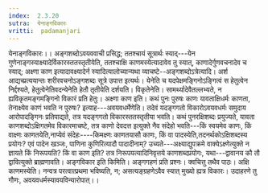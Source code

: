 ```yaml
---
index:  2.3.20
sutra:  येनाङ्गविकारः
vritti:  padamanjari
---
```


येनाङ्गविकारः।। अङ्गशब्दोऽवयववाची प्रसिद्ध; ततश्चायं सूत्रार्थः स्याद्---येन गुणेनाङ्गस्याक्ष्यादेर्विकारस्ततस्तृतीयेति, ततश्चाक्षि काणमस्येत्यादावेव तु स्यात्, काणादेर्गुणवचनादेव च स्याद्; अक्ष्णा काण इत्यादावक्ष्यादेर्न स्यादित्यालोच्यान्यथा व्याचष्टे--अङ्गशब्दोऽत्रेत्यादि। अर्श आद्यच्प्रत्ययान्तः शरीरवचनोऽङ्गशब्दः सूत्रे उपात्त इत्यर्थः। येनेति च यदपेक्षमङ्गिनोऽङ्गित्वं स हेतुत्वेन निर्द्दश्यते, हेतुत्वेनेतिवदन्येनेति हेतौ तृतीयेति दर्शयति। विकृतेनेति। सामर्थ्यादेवैतल्लभ्यते, न ह्यविकृतमङ्गमङ्गिनो विकारं प्रति हेतुः। अक्ष्णा काण इति। कथं पुनः पुरुषः काणः यावताक्षिधर्मः काणता, तेनाक्ष्येव काणं भवति न पुरुषः? इत्याह---अवयवधर्मेणेति। तदेवं यदङ्गगतो विकारोऽवयवधर्मः समुदाय आरोपादङ्गिनः प्रतिपाद्यते, तत्र यदङ्गगतो विकारस्ततस्तृतीया भवति। कथं पुनरक्षिशब्दः प्रयुज्यते, यावता काणशब्दोऽक्षिगतमेव विकारमाचष्टे, तत्र काणो देवदत्त इत्युक्ते नैव संदेहो भवति---किं स्वयमेव काणः, किं वाक्ष्णः काणतयेति,नाप्येवं संदेहः----किमक्ष्णः काणतयासौ काणः, किं वा पादस्येति,तदनर्थकोऽक्षिशब्दस्य प्रयोगः? एवं पादेन खञ्जः, पाणिना कुणिरित्यादौ पादादीनाम्? उच्यते---अक्ष्याद्युपक्रमे वाक्येऽक्ष्णेत्युक्ते न ज्ञायते किं निरूपयति? किं वा काण इति? तत्र निरूपयत्यादिनिवृत्तये काणशब्दप्रयोगः, यथा---द्वावानय कौ तौ द्वावित्युक्ते ब्राह्मणावति। अङ्गविकार इति किमिति। अङ्गगहणं प्रति प्रश्नः। क्वचित्तु तथैव पाठः। अक्षि काणमस्येति। नन्वत्र परत्वात्प्रथमा भविष्यति, न; असत्यङ्ग्रहणेऽवैव स्यात् मुख्यो ह्यत्र विकारः। उदाहरणे तु गौणः, अवयवधर्मस्यावयविन्यारोपात्।।

